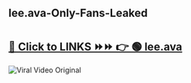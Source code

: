 
 ## lee.ava-Only-Fans-Leaked

# <h2><a href="https://clipsfans.com/lee.ava&ref=git">🔗 Click to LINKS ⏩⏩ 👉 🟢 lee.ava </a></h2>

<a href="https://clipsfans.com/lee.ava&ref=git" rel="nofollow" data-target="animated-image.originalLink"><img src="https://i.ibb.co.com/xMMVF88/686577567.gif" alt="Viral Video Original" style="max-width: 100%; display: inline-block;" data-target="animated-image.originalImage"></a>

